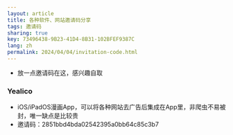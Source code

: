 ```yaml
---
layout: article
title: 各种软件、网站邀请码分享
tags: 邀请码
sharing: true
key: 73496438-9B23-41D4-8B31-102BFEF9387C
lang: zh
permalink: 2024/04/04/invitation-code.html
---
```


- 放一点邀请码在这，感兴趣自取

### Yealico
- iOS/iPadOS漫画App，可以将各种网站去广告后集成在App里，非爬虫不易被封，唯一缺点是比较贵
- 邀请码：2851bbd4bda02542395a0bb64c85c3b7
